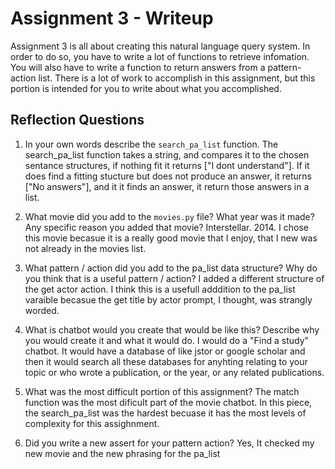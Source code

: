 # Assignment 3 - Writeup

Assignment 3 is all about creating this natural language query system.  In order to do so, you have to write a lot of functions to retrieve infomation.  You will also have to write a function to return answers from a pattern-action list.  There is a lot of work to accomplish in this assignment, but this portion is intended for you to write about what you accomplished.

## Reflection Questions
1. In your own words describe the `search_pa_list` function.
    The search_pa_list function takes a string, and compares it to the chosen sentance structures, if nothing fit it returns ["I dont understand"]. If it does find a fitting stucture but does not produce an answer, it returns ["No answers"], and it it finds an answer, it return those answers in a list. 

2. What movie did you add to the `movies.py` file?  What year was it made? Any specific reason you added that movie?
    Interstellar. 2014. I chose this movie becasue it is a really good movie that I enjoy, that I new was not already in the movies list.


3. What pattern / action did you add to the pa_list data structure?  Why do you think that is a useful pattern / action?
    I added a different structure of the get actor action. I think this is a usefull adddition to the pa_list varaible becasue the get title by actor prompt, I thought, was strangly worded.


4. What is chatbot would you create that would be like this?  Describe why you would create it and what it would do.
    I would do a "Find a study" chatbot. It would have a database of like jstor or google scholar and then it would search all these databases for anyhting relating to your topic or who wrote a publication, or the year, or any related publications. 


5. What was the most difficult portion of this assignment?
    The match function was the most dificult part of the movie chatbot. In this piece, the search_pa_list was the hardest becuase it has the most levels of complexity for this assighnment.


6. Did you write a new assert for your pattern action?
    Yes, It checked my new movie and the new phrasing for the pa_list


